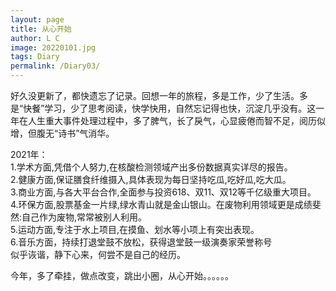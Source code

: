 ```yaml
---
layout: page
title: 从心开始
author: L C
image: 20220101.jpg
tags: Diary
permalink: /Diary03/
---
```

好久没更新了，都快遗忘了记录。回想一年的旅程，多是工作，少了生活。多是“快餐”学习，少了思考阅读，快学快用，自然忘记得也快，沉淀几乎没有。这一年在人生重大事件处理过程中，多了脾气，长了戾气，心显疲倦而智不足，阅历似增，但腹无“诗书”气消华。

2021年：   
1.学术方面,凭借个人努力,在核酸检测领域产出多份数据真实详尽的报告。  
2.健康方面,保证膳食纤维摄入,具体表现为每日坚持吃瓜,吃好瓜,吃大瓜。  
3.商业方面,与各大平台合作,全面参与投资618、双11、双12等千亿级重大项目。  
4.环保方面,股票基金一片绿,绿水青山就是金山银山。在废物利用领域更是成绩斐然:自己作为废物,常常被别人利用。  
5.运动方面,专注于水上项目,在摸鱼、划水等小项上有突出表现。  
6.音乐方面，持续打退堂鼓不放松，获得退堂鼓一级演奏家荣誉称号  
似乎诙谐，静下心来，何尝不是自己的经历。


今年，多了牵挂，做点改变，跳出小圈，从心开始。。。。。。 




